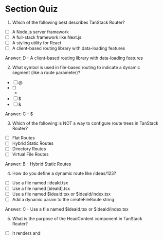 # Section Quiz

1. Which of the following best describes TanStack Router?

- [ ] A Node.js server framework
- [ ] A full-stack framework like Next.js
- [ ] A styling utility for React
- [ ] A client-based routing library with data-loading features

Answer: D - A client-based routing library with data-loading features

2. What symbol is used in file-based routing to indicate a dynamic segment (like a route parameter)?

- [ ] @
- [ ] *
- [ ] $
- [ ] &

Answer: C - $

3.  Which of the following is NOT a way to configure route trees in TanStack Router?

- [ ] Flat Routes
- [ ] Hybrid Static Routes
- [ ] Directory Routes
- [ ] Virtual File Routes

Answer: B - Hybrid Static Routes

4. How do you define a dynamic route like /ideas/123?

- [ ] Use a file named :ideaId.tsx
- [ ] Use a file named [ideaId].tsx
- [ ] Use a file named $ideaId.tsx or $ideaId/index.tsx
- [ ] Add a dynamic param to the createFileRoute string

Answer: C - Use a file named $ideaId.tsx or $ideaId/index.tsx

5.  What is the purpose of the HeadContent component in TanStack Router?

- [ ] It renders <meta> and <title> tags into the HTML head
- [ ] It fetches route data from the backend
- [ ] It defines layout-level styles for routes
- [ ] It adds CSS to components

Answer: A - It renders <meta> and <title> tags into the HTML head

6.  What is the purpose of a route.tsx file in a route folder like ideas/?

- [ ] It defines a global layout for the entire app
- [ ] It handles server-side rendering for all routes
- [ ] It serves as a layout for all routes within that folder
- [ ] It overrides the root layout

Answer: C - It serves as a layout for all routes within that folder

7.  In the RootLayout, what is the main purpose of the createRootRouteWithContext function?

- [ ] It defines the page title
- [ ] It enables flat route creation
- [ ] It provides global context to all routes (e.g. queryClient)
- [ ] It handles HTTP request setup

Answer: C - It provides global context to all routes (e.g. queryClient)


8.  What does the params prop in the <Link> component do?

- [ ] It passes dynamic route parameters to the backend
- [ ] It defines static props for a page
- [ ] It validates form fields
- [ ] It allows dynamic values like ideaId to be injected into the route path

Answer: D -It allows dynamic values like ideaId to be injected into the route path

